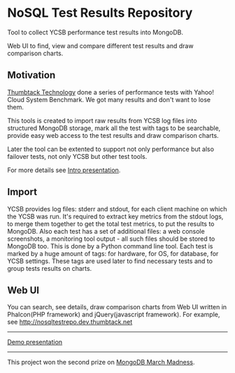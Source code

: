 NoSQL Test Results Repository
=============================

Tool to collect YCSB performance test results into MongoDB.

Web UI to find, view and compare different test results and draw comparison charts.

Motivation
----------

[Thumbtack Technology](http://thumbtack.net/) done a series of performance tests with Yahoo! Cloud System Benchmark.
We got many results and don't want to lose them.

This tools is created to import raw results from YCSB log files into structured MongoDB storage, mark all the test with tags to be searchable, provide easy web access to the test results and draw comparison charts.

Later the tool can be extented to support not only performance but also failover tests, not only YCSB but other test tools.

For more details see [Intro presentation](https://docs.google.com/presentation/d/1rQuVmmD5XemGXKjdgTm4EEKCEREVNEEIoLVpTiHVLws/edit?usp=sharing).

Import
------

YCSB provides log files: stderr and stdout, for each client machine on which the YCSB was run.
It's required to extract key metrics from the stdout logs, to merge them together to get the total test metrics, to put the results to MongoDB.
Also each test has a set of additional files: a web console screenshots, a monitoring tool output - all such files should be stored to MongoDB too.
This is done by a Python command line tool.
Each test is marked by a huge amount of tags: for hardware, for OS, for database, for YCSB settings. These tags are used later to find necessary tests and to group tests results on charts.

Web UI
------

You can search, see details, draw comparison charts from Web UI written in Phalcon(PHP framework) and jQuery(javascript framework).
For example, see http://nosqltestrepo.dev.thumbtack.net

---

[Demo presentation](https://docs.google.com/presentation/d/1WZA73kh6dfPpaDj3ruhjVdXI2cLJm1HPp-mMo1V1ieE/edit?usp=sharing)

---

This project won the second prize on [MongoDB March Madness](http://www.10gen.com/blog/post/mongodb-march-madness-recap).
